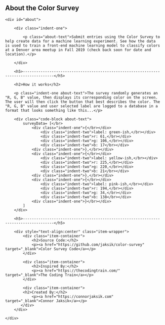  <h2>About the Color Survey</h2>

    <div id="about">
      
        <div class="indent-one">

            <p class="about-text">Submit entries using the Color Survey to help create data for a machine learning experiment. See how the data is used to train a front-end machine learning model to classify colors at a Denver area meetup in Fall 2019 (check back soon for date and location).</p>
      
        </div>

        <h5>------------------------------------------------------------------------------------</h5>
       
        <h2>How it works</h2>

        <p class="indent-one about-text">The survey randomly generates an "R, G, B" value, then displays its corresponding color on the screen. The user will then click the button that best describes the color. The "R, G, B" value and user selected label are logged to a database in a format that looks something like this...</p>

        <div class="code-block about-text">
            surveyData= [</br>
                <div class="indent-one">{</br></div>
                    <div class="indent-two">label: green-ish,</br></div>
                    <div class="indent-two">r: 61,</br></div>
                    <div class="indent-two">g: 106,</br></div>
                    <div class="indent-two">b: 17</br></div>
                <div class="indent-one">},</br></div>
                <div class="indent-one">{</br></div>
                    <div class="indent-two">label: yellow-ish,</br></div>
                    <div class="indent-two">r: 225,</br></div>
                    <div class="indent-two">g: 220,</br></div>
                    <div class="indent-two">b: 21</br></div>
                <div class="indent-one">},</br></div>
                <div class="indent-one">{</br></div>
                    <div class="indent-two">label: pink-ish,</br></div>
                    <div class="indent-two">r: 194,</br></div>
                    <div class="indent-two">g: 34,</br></div>
                    <div class="indent-two">b: 138</br></div>
                <div class="indent-one">}</br></div>
            ]
        </div>
        
        <h5>------------------------------------------------------------------------------------</h5>
        
        <div style="text-align:center" class="item-wrapper">
            <div class="item-container">
                <h2>Source Code:</h2>
                <p><a href="https://github.com/jaksik/color-survey" target="_blank">Color Survey Code</a></p>
            </div>

            <div class="item-container">
                <h2>Inspired By:</h2>
                <p><a href="https://thecodingtrain.com/" target="_blank">The Coding Train</a></p>
            </div>

            <div class="item-container">
            <h2>Created By:</h2>
                <p><a href="https://connorjaksik.com" target="_blank">Connor Jaksik</a></p>
           </div>
        </div>

    </div>
    
